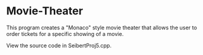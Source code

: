# Movie-Theater

This program creates a "Monaco" style movie theater that allows the user to order tickets for a specific showing of a movie.

View the source code in SeibertProj5.cpp.

